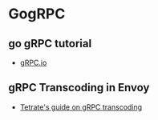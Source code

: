 # GogRPC

## go gRPC tutorial
 - [gRPC.io](https://grpc.io/docs/tutorials/basic/go.html)

## gRPC Transcoding in Envoy
 - [Tetrate's guide on gRPC transcoding](https://www.tetrate.io/blog/grpc-transcoding-with-istio/)

